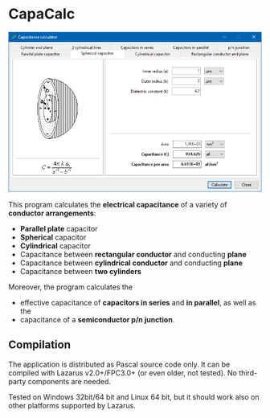 # CapaCalc

![screenshot](images/screenshot.png)

This program calculates the **electrical capacitance** of a variety of **conductor arrangements**:

* **Parallel plate** capacitor
* **Spherical** capacitor
* **Cylindrical** capacitor
* Capacitance between **rectangular conductor** and conducting **plane**
* Capacitance between **cylindrical conductor** and conducting **plane**
* Capacitance between **two cylinders**

Moreover, the program calculates the 
* effective capacitance of **capacitors in series** and **in parallel**, as well as the 
* capacitance of a **semiconductor p/n junction**.

## Compilation ##
The application is distributed as Pascal source code only. It can be compiled with Lazarus v2.0+/FPC3.0+ (or even older, not tested). 
No third-party components are needed.

Tested on Windows 32bit/64 bit and Linux 64 bit, but it should work also on other platforms supported by Lazarus.
